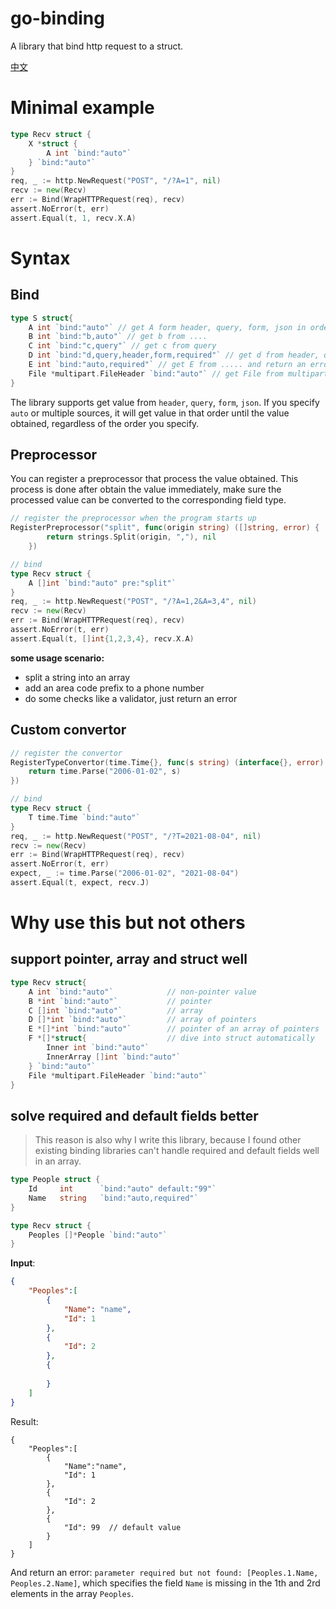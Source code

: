 # go-binding

A library that bind http request to a struct.

[中文](README-zh.md)

# Minimal example

```go
type Recv struct {
    X *struct {
        A int `bind:"auto"`
    } `bind:"auto"`
}
req, _ := http.NewRequest("POST", "/?A=1", nil)
recv := new(Recv)
err := Bind(WrapHTTPRequest(req), recv)
assert.NoError(t, err)
assert.Equal(t, 1, recv.X.A)
```

# Syntax

## Bind

```go
type S struct{
    A int `bind:"auto"` // get A form header, query, form, json in order
    B int `bind:"b,auto"` // get b from .... 
    C int `bind:"c,query"` // get c from query
    D int `bind:"d,query,header,form,required"` // get d from header, query, form and 													return an error if not provided
    E int `bind:"auto,required"` // get E from ..... and return an error if not provided
    File *multipart.FileHeader `bind:"auto"` // get File from multipart form
}
```

The library supports get value from `header`, `query`, `form`, `json`. If you specify `auto` or multiple sources, it will get value in that order until the value obtained, regardless of the order you specify.

## Preprocessor

You can register a preprocessor that process the value obtained. This process is done after obtain the value immediately, make sure the processed value can be converted to the corresponding field type.

```go
// register the preprocessor when the program starts up
RegisterPreprocessor("split", func(origin string) ([]string, error) {
		return strings.Split(origin, ","), nil
	})

// bind
type Recv struct {
    A []int `bind:"auto" pre:"split"`
}
req, _ := http.NewRequest("POST", "/?A=1,2&A=3,4", nil)
recv := new(Recv)
err := Bind(WrapHTTPRequest(req), recv)
assert.NoError(t, err)
assert.Equal(t, []int{1,2,3,4}, recv.X.A)
```

**some usage scenario:** 

- split a string into an array
- add an area code prefix to a phone number
- do some checks like a validator, just return an error

## Custom convertor

```go
// register the convertor
RegisterTypeConvertor(time.Time{}, func(s string) (interface{}, error) {
    return time.Parse("2006-01-02", s)
})

// bind
type Recv struct {
    T time.Time `bind:"auto"`
}
req, _ := http.NewRequest("POST", "/?T=2021-08-04", nil)
recv := new(Recv)
err := Bind(WrapHTTPRequest(req), recv)
assert.NoError(t, err)
expect, _ := time.Parse("2006-01-02", "2021-08-04")
assert.Equal(t, expect, recv.J)
```

# Why use this but not others

## support pointer, array and struct well

```go
type Recv struct{
    A int `bind:"auto"`            // non-pointer value
    B *int `bind:"auto"`           // pointer
    C []int `bind:"auto"`          // array
    D []*int `bind:"auto"`         // array of pointers
    E *[]*int `bind:"auto"`        // pointer of an array of pointers
    F *[]*struct{                  // dive into struct automatically
        Inner int `bind:"auto"`
        InnerArray []int `bind:"auto"`
    } `bind:"auto"`
    File *multipart.FileHeader `bind:"auto"`
}
```

## solve required and default fields better

> This reason is also why I write this library, because I found other existing binding libraries can't handle required and default fields well in an array.

```go
type People struct {
    Id     int      `bind:"auto" default:"99"`
    Name   string   `bind:"auto,required"`
}

type Recv struct {
    Peoples []*People `bind:"auto"`
}
```

**Input**:

```json
{
	"Peoples":[
		{
			"Name": "name",
			"Id": 1
		},
        {
            "Id": 2
        },
        {
            
        }
    ]
}
```

Result:

```json5
{
	"Peoples":[
		{
			"Name":"name",
			"Id": 1
		},
        {
            "Id": 2
        },
        {
            "Id": 99  // default value
        }
    ]
}
```

And return an error: `parameter required but not found: [Peoples.1.Name, Peoples.2.Name]`, which specifies the field `Name` is missing in the 1th and 2rd elements in the array `Peoples`.

